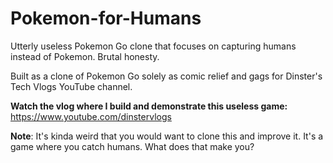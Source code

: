 # Pokemon-for-Humans
Utterly useless Pokemon Go clone that focuses on capturing humans instead of Pokemon. Brutal honesty.

Built as a clone of Pokemon Go solely as comic relief and gags for Dinster's Tech Vlogs YouTube channel.

**Watch the vlog where I build and demonstrate this useless game:** https://www.youtube.com/dinstervlogs

**Note**: It's kinda weird that you would want to clone this and improve it. It's a game where you catch humans. What does that make you?
